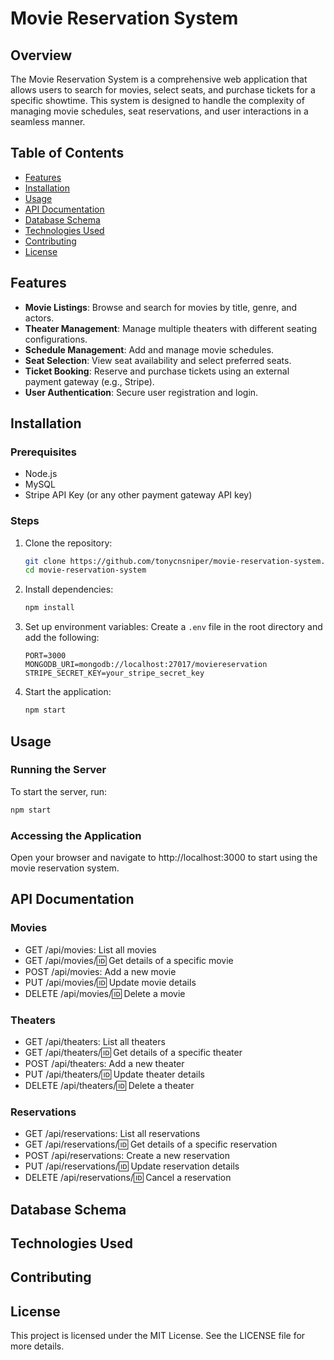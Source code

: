 # Movie Reservation System

## Overview

The Movie Reservation System is a comprehensive web application that allows users to search for movies, select seats, and purchase tickets for a specific showtime. This system is designed to handle the complexity of managing movie schedules, seat reservations, and user interactions in a seamless manner.

## Table of Contents
- [Features](#features)
- [Installation](#installation)
- [Usage](#usage)
- [API Documentation](#api-documentation)
- [Database Schema](#database-schema)
- [Technologies Used](#technologies-used)
- [Contributing](#contributing)
- [License](#license)

## Features

- **Movie Listings**: Browse and search for movies by title, genre, and actors.
- **Theater Management**: Manage multiple theaters with different seating configurations.
- **Schedule Management**: Add and manage movie schedules.
- **Seat Selection**: View seat availability and select preferred seats.
- **Ticket Booking**: Reserve and purchase tickets using an external payment gateway (e.g., Stripe).
- **User Authentication**: Secure user registration and login.

## Installation

### Prerequisites
- Node.js
- MySQL
- Stripe API Key (or any other payment gateway API key)

### Steps
1. Clone the repository:
    ```sh
    git clone https://github.com/tonycnsniper/movie-reservation-system.git
    cd movie-reservation-system
    ```
2. Install dependencies:
    ```sh
    npm install
    ```
3. Set up environment variables:
    Create a `.env` file in the root directory and add the following:
    ```env
    PORT=3000
    MONGODB_URI=mongodb://localhost:27017/moviereservation
    STRIPE_SECRET_KEY=your_stripe_secret_key
    ```
4. Start the application:
    ```sh
    npm start
    ```

## Usage

### Running the Server
To start the server, run:
```sh
npm start
```

### Accessing the Application
Open your browser and navigate to http://localhost:3000 to start using the movie reservation system.

## API Documentation

### Movies
* GET /api/movies: List all movies
* GET /api/movies/:id: Get details of a specific movie
* POST /api/movies: Add a new movie
* PUT /api/movies/:id: Update movie details
* DELETE /api/movies/:id: Delete a movie

### Theaters
* GET /api/theaters: List all theaters
* GET /api/theaters/:id: Get details of a specific theater
* POST /api/theaters: Add a new theater
* PUT /api/theaters/:id: Update theater details
* DELETE /api/theaters/:id: Delete a theater

### Reservations
* GET /api/reservations: List all reservations
* GET /api/reservations/:id: Get details of a specific reservation
* POST /api/reservations: Create a new reservation
* PUT /api/reservations/:id: Update reservation details
* DELETE /api/reservations/:id: Cancel a reservation

## Database Schema

## Technologies Used

## Contributing

## License

This project is licensed under the MIT License. See the LICENSE file for more details.